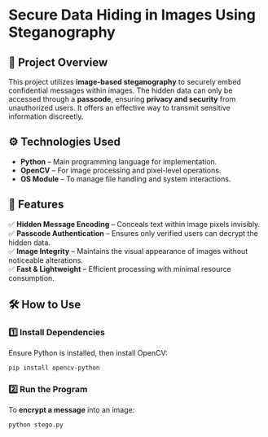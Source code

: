 # Secure Data Hiding in Images Using Steganography

## 📌 Project Overview
This project utilizes **image-based steganography** to securely embed confidential messages within images. The hidden data can only be accessed through a **passcode**, ensuring **privacy and security** from unauthorized users. It offers an effective way to transmit sensitive information discreetly.

## ⚙️ Technologies Used
- **Python** – Main programming language for implementation.
- **OpenCV** – For image processing and pixel-level operations.
- **OS Module** – To manage file handling and system interactions.

## 🚀 Features
✅ **Hidden Message Encoding** – Conceals text within image pixels invisibly.  
✅ **Passcode Authentication** – Ensures only verified users can decrypt the hidden data.  
✅ **Image Integrity** – Maintains the visual appearance of images without noticeable alterations.  
✅ **Fast & Lightweight** – Efficient processing with minimal resource consumption.  

## 🛠️ How to Use

### 1️⃣ Install Dependencies
Ensure Python is installed, then install OpenCV:
```bash
pip install opencv-python 
```

### 2️⃣ Run the Program
To **encrypt a message** into an image:
```bash
python stego.py
```




